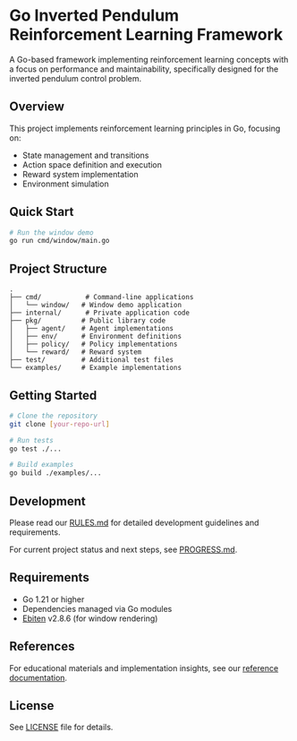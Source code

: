 # Go Inverted Pendulum Reinforcement Learning Framework

A Go-based framework implementing reinforcement learning concepts with a focus on performance and maintainability, specifically designed for the inverted pendulum control problem.

## Overview
This project implements reinforcement learning principles in Go, focusing on:
- State management and transitions
- Action space definition and execution
- Reward system implementation
- Environment simulation

## Quick Start
```bash
# Run the window demo
go run cmd/window/main.go
```

## Project Structure
```
.
├── cmd/           # Command-line applications
│   └── window/   # Window demo application
├── internal/      # Private application code
├── pkg/          # Public library code
│   ├── agent/    # Agent implementations
│   ├── env/      # Environment definitions
│   ├── policy/   # Policy implementations
│   └── reward/   # Reward system
├── test/         # Additional test files
└── examples/     # Example implementations
```

## Getting Started
```bash
# Clone the repository
git clone [your-repo-url]

# Run tests
go test ./...

# Build examples
go build ./examples/...
```

## Development
Please read our [RULES.md](RULES.md) for detailed development guidelines and requirements.

For current project status and next steps, see [PROGRESS.md](docs/PROGRESS.md).

## Requirements
- Go 1.21 or higher
- Dependencies managed via Go modules
- [Ebiten](https://github.com/hajimehoshi/ebiten) v2.8.6 (for window rendering)

## References
For educational materials and implementation insights, see our [reference documentation](docs/ARCHITECTURE.md).

## License
See [LICENSE](LICENSE) file for details.